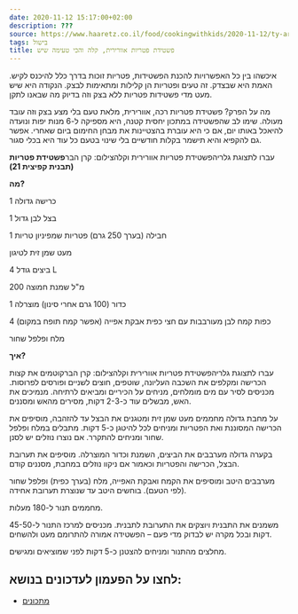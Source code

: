 ```yaml
---
date: 2020-11-12 15:17:00+02:00
description: ???
source: https://www.haaretz.co.il/food/cookingwithkids/2020-11-12/ty-article/0000017f-f8eb-d47e-a37f-f9ff378b0000
tags: בישול
title: פשטידת פטריות אוורירית, קלה והכי טעימה שיש
---
```


איכשהו בין כל האפשרויות להכנת הפשטידות, פטריות זוכות בדרך כלל להיכנס לקיש. האמת היא שבצדק. זה טעים ופטריות הן קלילות ומתאימות לבצק. הנקודה היא שיש מעט מדי פשטידות פטריות ללא בצק וזה בדיוק מה שבאנו לתקן.

מה על הפרק? פשטידת פטריות רכה, אוורירית, מלאת טעם בלי מצע בצק וזה עובד מעולה. שימו לב שהפשטידה במתכון יחסית קטנה, היא מספיקה ל-6 מנות יפות ונועדה להיאכל באותו יום, אם כי היא עוברת בהצטיינות את מבחן החימום ביום שאחרי. אפשר גם להקפיא והיא תישמר בקלות חודשיים בלי שינוי בטעם כל עוד היא בכלי סגור.

 עברו לתצוגת גלריהפשטידת פטריות אוורירית וקלהצילום: קרן הבר**פשטידת פטריות (תבנית קפיצית 21)**

**מה?**

1 כרישה גדולה

1 בצל לבן גדול

1 חבילה (בערך 250 גרם) פטריות שמפיניון טריות

מעט שמן זית לטיגון

4 ביצים גודל L

200 מ"ל שמנת חמוצה

1 כדור (100 גרם אחרי סינון) מוצרלה

4 כפות קמח לבן מעורבבות עם חצי כפית אבקת אפייה (אפשר קמח תופח במקום)

מלח ופלפל שחור

**איך?**

 עברו לתצוגת גלריהפשטידת פטריות אוורירית וקלהצילום: קרן הברקוטמים את קצות הכרישה ומקלפים את השכבה העליונה, שוטפים, חוצים לשניים ופורסים לפרוסות. מכניסים לסיר עם מים מומלחים, מניחים על הכיריים ומביאים לרתיחה. מנמיכים את האש, מבשלים עוד כ-2-3 דקות, מסירים מהאש ומסננים.

על מחבת גדולה מחממים מעט שמן זית ומטגנים את הבצל עד להזהבה, מוסיפים את הכרישה המסוננת ואת הפטריות ומניחים לכל להיטגן כ-5 דקות. מתבלים במלח ופלפל שחור ומניחים להתקרר. אם נוצרו נוזלים יש לסנן.

בקערה גדולה מערבבים את הביצים, השמנת וכדור המוצרלה. מוסיפים את תערובת הבצל, הכרישה והפטריות וכאמור אם ניקוו נוזלים במחבת, מסננים קודם.

מערבבים היטב ומוסיפים את הקמח ואבקת האפייה, מלח (בערך כפית) ופלפל שחור (לפי הטעם). בוחשים היטב עד שנוצרת תערובת אחידה.

מחממים תנור ל-180 מעלות.

משמנים את התבנית ויוצקים את התערובת לתבנית. מכניסים למרכז התנור ל-45-50 דקות ובכל מקרה יש לבדוק מדי פעם – הפשטידה אמורה להתרומם מעט ולהשחים.

מחלצים מהתנור ומניחים להצטנן כ-5 דקות לפני שמוציאים ומגישים.

לחצו על הפעמון לעדכונים בנושא:
------------------------------

* [מתכונים](/ty-tag/recipes-0000017f-da28-dea8-a77f-de6a4ba50000)